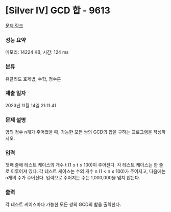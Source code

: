 # [Silver IV] GCD 합 - 9613 

[문제 링크](https://www.acmicpc.net/problem/9613) 

### 성능 요약

메모리: 14224 KB, 시간: 124 ms

### 분류

유클리드 호제법, 수학, 정수론

### 제출 일자

2023년 11월 14일 21:11:41

### 문제 설명

<p>양의 정수 n개가 주어졌을 때, 가능한 모든 쌍의 GCD의 합을 구하는 프로그램을 작성하시오.</p>

### 입력 

 <p>첫째 줄에 테스트 케이스의 개수 t (1 ≤ t ≤ 100)이 주어진다. 각 테스트 케이스는 한 줄로 이루어져 있다. 각 테스트 케이스는 수의 개수 n (1 < n ≤ 100)가 주어지고, 다음에는 n개의 수가 주어진다. 입력으로 주어지는 수는 1,000,000을 넘지 않는다.</p>

### 출력 

 <p>각 테스트 케이스마다 가능한 모든 쌍의 GCD의 합을 출력한다.</p>

